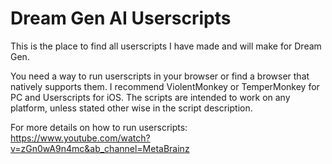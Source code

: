 # Dream Gen AI Userscripts
This is the place to find all userscripts I have made and will make for Dream Gen. 

You need a way to run userscripts in your browser or find a browser that natively supports them. I recommend ViolentMonkey or TemperMonkey for PC and Userscripts for iOS. The scripts are intended to work on any platform, unless stated other wise in the script description.

For more details on how to run userscripts: https://www.youtube.com/watch?v=zGn0wA9n4mc&ab_channel=MetaBrainz
